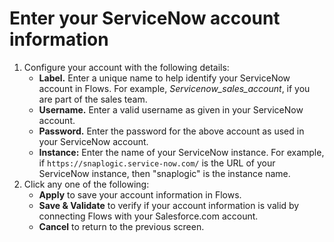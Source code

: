 # Enter your ServiceNow account information



1. Configure your account with the following details:
   * **Label.** Enter a unique name to help identify your ServiceNow account in Flows. For example, _Servicenow\_sales\_account_, if you are part of the sales team.
   * **Username.** Enter a valid username as given in your ServiceNow account.
   * **Password.** Enter the password for the above account as used in your ServiceNow account.
   * **Instance:**  Enter the name of your ServiceNow instance. For example, if `https://snaplogic.service-now.com/` is the URL of your ServiceNow instance, then "snaplogic" is the instance name.
2. Click any one of the following: 
   * **Apply** to save your account information in Flows.
   * **Save & Validate** to verify if your account information is valid by connecting Flows with your Salesforce.com account.
   * **Cancel** to return to the previous screen.



